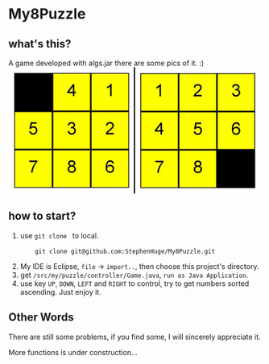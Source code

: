 # My8Puzzle

## what's this?
A game developed with algs.jar
there are some pics of it. :)
![](https://github.com/StephenHuge/Markdown_Pic/blob/master/Java/Game/8Puzzle/game.jpg?raw=true)
## how to start?
1. use `git clone ` to local.
    ```
        git clone git@github.com:StephenHuge/My8Puzzle.git
    ```
2. My IDE is Eclipse, `file` -> `import..`, then choose this project's directory.
3. get `/src/my/puzzle/controller/Game.java`, `run as Java Application`.
4. use key `UP`, `DOWN`, `LEFT` and `RIGHT` to control, try to get numbers sorted ascending. Just enjoy it.
## Other Words
There are still some problems, if you find some, I will sincerely appreciate it.

More functions is under construction...
